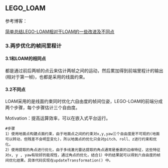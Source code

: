 ## LEGO_LOAM

参考博客：

[简单总结LEGO-LOAM相对于LOAM的一些改进及不同点](https://wenku.baidu.com/view/2b7cb5dacbd376eeaeaad1f34693daef5ef71321.html)

### 3.两步优化的帧间里程计

#### 3.1和LOAM的相同点

都是通过前后两帧的点云来估计两帧之间的运动，然后累加得到前端里程计的输出(相对于第一帧)，也都是采用的线面约束。

#### 3.2不同点

LOAM采用的是线面约束同时优化六自由度的帧间位姿，LEGO-LOAM的前端分成两个步骤，每个步骤估计三个自由度。

Motivation：提高运算效率，可以在嵌入式平台运行。

```shell
#步骤
1）使用地面点构建点面约束，由于地面点之间的约束对x,y,yaw三个自由度是不可观的(地面可以转动，但残差不会明显变化)，所以地面点的优化只会对pitch、roll、z进行约束和优化。
2）使用提取的角点进行优化，由于多线激光雷达提取的角点通常是垂直的边缘特征，这些特征对x, y , yaw有较好的能观性，通过角点的优化，结合1）中的结果就可以得到六自由度的帧间优化结果。具体代码实现在updateTransformation() 中。
```

